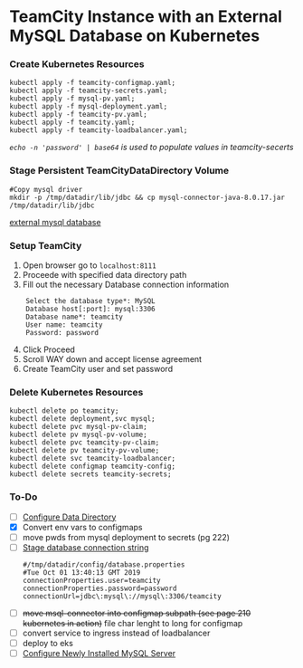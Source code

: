 # TeamCity Instance with an External MySQL Database on Kubernetes


### Create Kubernetes Resources

```
kubectl apply -f teamcity-configmap.yaml;
kubectl apply -f teamcity-secrets.yaml;
kubectl apply -f mysql-pv.yaml;
kubectl apply -f mysql-deployment.yaml;
kubectl apply -f teamcity-pv.yaml;
kubectl apply -f teamcity.yaml;
kubectl apply -f teamcity-loadbalancer.yaml;
```

_`echo -n 'password' | base64` is used to populate values in teamcity-secerts_
### Stage Persistent TeamCityDataDirectory Volume

```
#Copy mysql driver
mkdir -p /tmp/datadir/lib/jdbc && cp mysql-connector-java-8.0.17.jar /tmp/datadir/lib/jdbc
```

[external mysql database](https://www.jetbrains.com/help/teamcity/setting-up-an-external-database.html?_ga=2.213872598.374019039.1565610915-964155662.1565610915#SettingupanExternalDatabase-MySQL)

### Setup TeamCity

1. Open browser go to `localhost:8111`
2. Proceede with specified data directory path
3. Fill out the necessary Database connection information
```
    Select the database type*: MySQL
    Database host[:port]: mysql:3306
    Database name*: teamcity
    User name: teamcity
    Password: password
```
4. Click Proceed
5. Scroll WAY down and accept license agreement
6. Create TeamCity user and set password

### Delete Kubernetes Resources

```
kubectl delete po teamcity;
kubectl delete deployment,svc mysql;
kubectl delete pvc mysql-pv-claim;
kubectl delete pv mysql-pv-volume;
kubectl delete pvc teamcity-pv-claim;
kubectl delete pv teamcity-pv-volume;
kubectl delete svc teamcity-loadbalancer;
kubectl delete configmap teamcity-config;
kubectl delete secrets teamcity-secrets;
```


### To-Do

- [ ] [Configure Data Directory](https://www.jetbrains.com/help/teamcity/teamcity-data-directory.html#TeamCityDataDirectory-ConfiguringtheLocation)
- [x] Convert env vars to configmaps
- [ ] move pwds from mysql deployment to secrets (pg 222)
- [ ] [Stage database connection string](https://www.jetbrains.com/help/teamcity/setting-up-an-external-database.html?_ga=2.213872598.374019039.1565610915-964155662.1565610915#SettingupanExternalDatabase-DatabaseConfigurationProperties)
    ```
    #/tmp/datadir/config/database.properties
    #Tue Oct 01 13:40:13 GMT 2019
    connectionProperties.user=teamcity
    connectionProperties.password=password
    connectionUrl=jdbc\:mysql\://mysql\:3306/teamcity
    ```
- [ ] ~~move msql-connector into configmap subpath (see page 210 kubernetes in action)~~ file char lenght to long for configmap
- [ ] convert service to ingress instead of loadbalancer
- [ ] deploy to eks
- [ ] [Configure Newly Installed MySQL Server](https://www.jetbrains.com/help/teamcity/how-to.html?_ga=2.213872598.374019039.1565610915-964155662.1565610915#HowTo...-ConfigureNewlyInstalledMySQLServer)